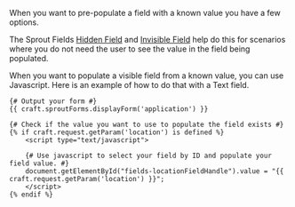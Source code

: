 When you want to pre-populate a field with a known value you have a few options. 

The Sprout Fields [Hidden Field](https://sprout.barrelstrengthdesign.com/craft-plugins/fields/docs/overview/hidden-field) and [Invisible Field](https://sprout.barrelstrengthdesign.com/craft-plugins/fields/docs/overview/invisible-field) help do this for scenarios where you do not need the user to see the value in the field being populated.

When you want to populate a visible field from a known value, you can use Javascript. Here is an example of how to do that with a Text field.

``` twig
{# Output your form #}
{{ craft.sproutForms.displayForm('application') }}

{# Check if the value you want to use to populate the field exists #}
{% if craft.request.getParam('location') is defined %}
	<script type="text/javascript">

    {# Use javascript to select your field by ID and populate your field value. #}
    document.getElementById("fields-locationFieldHandle").value = "{{ craft.request.getParam('location') }}";
	</script>
{% endif %}
```